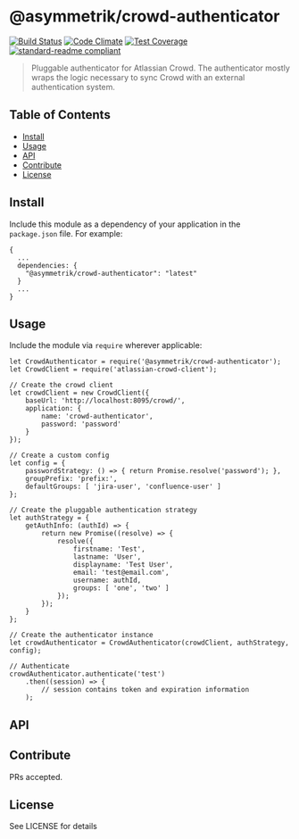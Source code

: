 # @asymmetrik/crowd-authenticator

[![Build Status](https://travis-ci.org/Asymmetrik/crowd-authenticator.svg)](https://travis-ci.org/Asymmetrik/crowd-authenticator)
[![Code Climate](https://codeclimate.com/github/Asymmetrik/crowd-authenticator/badges/gpa.svg)](https://codeclimate.com/github/Asymmetrik/crowd-authenticator)
[![Test Coverage](https://codeclimate.com/github/Asymmetrik/crowd-authenticator/badges/coverage.svg)](https://codeclimate.com/github/Asymmetrik/crowd-authenticator/coverage)
[![standard-readme compliant](https://img.shields.io/badge/standard--readme-OK-green.svg?style=flat-square)](https://github.com/RichardLitt/standard-readme)

> Pluggable authenticator for Atlassian Crowd.
> The authenticator mostly wraps the logic necessary to sync Crowd with an external authentication system.

## Table of Contents

- [Install](#install)
- [Usage](#usage)
- [API](#api)
- [Contribute](#contribute)
- [License](#license)


## Install

Include this module as a dependency of your application in the `package.json` file. For example:
```
{
  ...
  dependencies: {
    "@asymmetrik/crowd-authenticator": "latest"
  }
  ...
}
```

## Usage

Include the module via `require` wherever applicable:
```
let CrowdAuthenticator = require('@asymmetrik/crowd-authenticator');
let CrowdClient = require('atlassian-crowd-client');

// Create the crowd client
let crowdClient = new CrowdClient({
	baseUrl: 'http://localhost:8095/crowd/',
	application: {
		name: 'crowd-authenticator',
		password: 'password'
	}
});

// Create a custom config
let config = {
	passwordStrategy: () => { return Promise.resolve('password'); },
	groupPrefix: 'prefix:',
	defaultGroups: [ 'jira-user', 'confluence-user' ]
};

// Create the pluggable authentication strategy
let authStrategy = {
	getAuthInfo: (authId) => {
		return new Promise((resolve) => {
			resolve({
				firstname: 'Test',
				lastname: 'User',
				displayname: 'Test User',
				email: 'test@email.com',
				username: authId,
				groups: [ 'one', 'two' ]
			});
		});
	}
};

// Create the authenticator instance
let crowdAuthenticator = CrowdAuthenticator(crowdClient, authStrategy, config);

// Authenticate
crowdAuthenticator.authenticate('test')
	.then((session) => {
		// session contains token and expiration information
	);

```

## API


## Contribute

PRs accepted.


## License

See LICENSE for details
